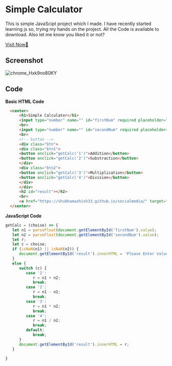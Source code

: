 # Simple Calculator
This is simple JavaScipt project which I made. I have recently started learning js so, trying my hands on the project. All the Code is available to download. Also let me know you liked it or not? 

[Visit Now🚀](https://shubhamashish33.github.io/calculator/)

## Screenshot
![chrome_Hxk9no80KY](https://user-images.githubusercontent.com/78084828/128639674-14abd991-e4bd-4cc5-bcff-4f1e624ec70b.png)


## Code
**Basic HTML Code**
``` html
  <center>
	  <h1>Simple Calculator</h1>
	  <input type="number" name="" id="firstNum" required placeholder="Enter First Number" >
	  <br>
	  <input type="number" name="" id="secondNum" required placeholder="Enter Second Number">
	  <br>
	  <!-- button -->
	  <div class="btn">
	  <div class="btn1">
	  <button onclick="getCalc('1')">Addition</button>
	  <button onclick="getCalc('2')">Substraction</button>
	  </div>
	  <div class="btn2">
	  <button onclick="getCalc('3')">Multiplication</button>
	  <button onclick="getCalc('4')">Division</button>
	  </div>
	  </div>
	  <h2 id="result"></h2>
	  <br>
	  <a href="https://shubhamashish33.github.io/socialmedia/" target="_blank" class="Follow">Follow Me ✌</a>
  </center>
```
**JavaScript Code**
``` js
getCalc = (choise) => {
   let n1 = parseFloat(document.getElementById('firstNum').value);
   let n2 = parseFloat(document.getElementById('secondNum').value);
   let r;
   let c = choise;
   if (isNaN(n1) || isNaN(n2)) {
      document.getElementById('result').innerHTML = 'Please Enter Value';
   }
   else {
      switch (c) {
         case '1':
            r = n1 + n2;
            break;
         case '2':
            r = n1 - n2;
            break;
         case '3':
            r = n1 * n2;
            break;
         case '4':
            r = n1 / n2;
            break;
         default:
            break;
      }
      document.getElementById('result').innerHTML = r;
   }

}
```


